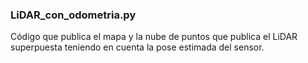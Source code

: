 ### LiDAR_con_odometria.py
Código que publica el mapa y la nube de puntos que publica el LiDAR superpuesta teniendo en cuenta la pose estimada del sensor.
